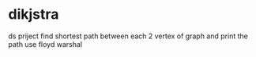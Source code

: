 # dikjstra
ds priject 
find shortest path between each 2 vertex of graph and print the path
use floyd warshal
